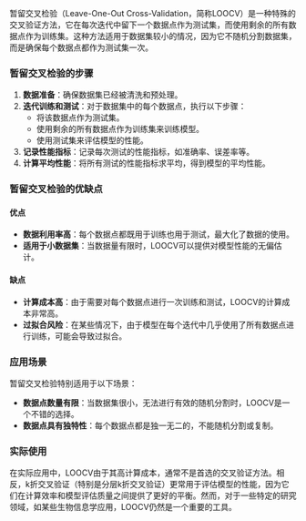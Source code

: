 暂留交叉检验（Leave-One-Out Cross-Validation，简称LOOCV）是一种特殊的交叉验证方法，它在每次迭代中留下一个数据点作为测试集，而使用剩余的所有数据点作为训练集。这种方法适用于数据集较小的情况，因为它不随机分割数据集，而是确保每个数据点都作为测试集一次。
### 暂留交叉检验的步骤
1. **数据准备**：确保数据集已经被清洗和预处理。
2. **迭代训练和测试**：对于数据集中的每个数据点，执行以下步骤：
   - 将该数据点作为测试集。
   - 使用剩余的所有数据点作为训练集来训练模型。
   - 使用测试集来评估模型的性能。
3. **记录性能指标**：记录每次测试的性能指标，如准确率、误差率等。
4. **计算平均性能**：将所有测试的性能指标求平均，得到模型的平均性能。
### 暂留交叉检验的优缺点
#### 优点
- **数据利用率高**：每个数据点都既用于训练也用于测试，最大化了数据的使用。
- **适用于小数据集**：当数据量有限时，LOOCV可以提供对模型性能的无偏估计。
#### 缺点
- **计算成本高**：由于需要对每个数据点进行一次训练和测试，LOOCV的计算成本非常高。
- **过拟合风险**：在某些情况下，由于模型在每个迭代中几乎使用了所有数据点进行训练，可能会导致过拟合。
### 应用场景
暂留交叉检验特别适用于以下场景：
- **数据点数量有限**：当数据集很小，无法进行有效的随机分割时，LOOCV是一个不错的选择。
- **数据点具有独特性**：每个数据点都是独一无二的，不能随机分割或复制。
### 实际使用
在实际应用中，LOOCV由于其高计算成本，通常不是首选的交叉验证方法。相反，k折交叉验证（特别是分层k折交叉验证）更常用于评估模型的性能，因为它们在计算效率和模型评估质量之间提供了更好的平衡。然而，对于一些特定的研究领域，如某些生物信息学应用，LOOCV仍然是一个重要的工具。
